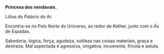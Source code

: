**Princesa dos vendavais.**

  

Lótus do Palácio do Ar.

  

Encontra-se no Polo Norte do Universo, ao redor de Kether, junto com o Ás de
Espadas.

  

Sabedoria, lógica, força, agudeza, sutileza nas coisas materiais, graça e
destreza. Mal aspectada é agressiva, vingativa, incoerente, frívola e astuta.

